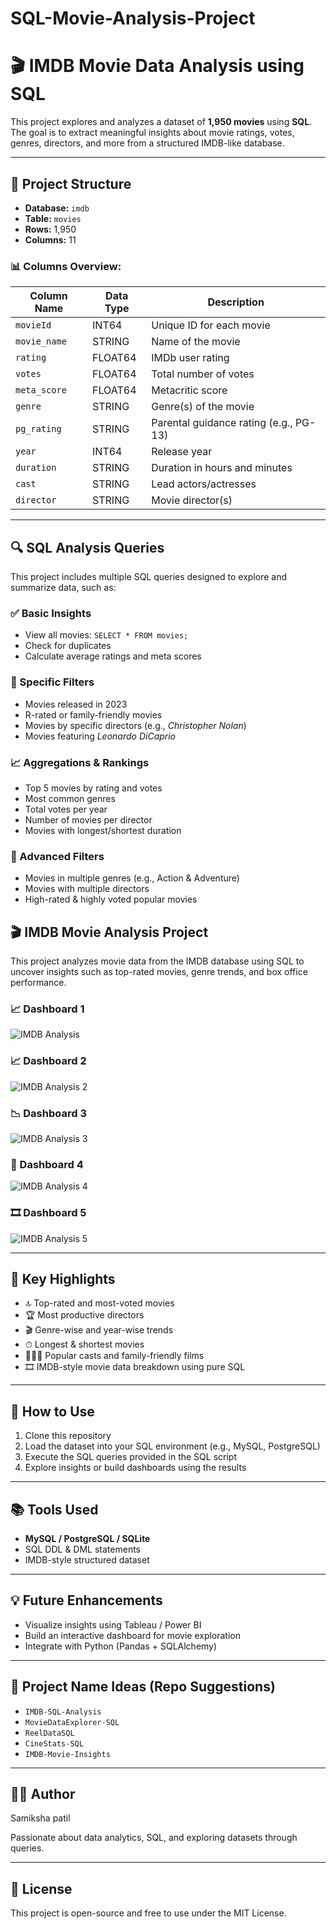 # SQL-Movie-Analysis-Project

# 🎬 IMDB Movie Data Analysis using SQL

This project explores and analyzes a dataset of **1,950 movies** using **SQL**. The goal is to extract meaningful insights about movie ratings, votes, genres, directors, and more from a structured IMDB-like database.

---

## 📁 Project Structure

- **Database:** `imdb`
- **Table:** `movies`
- **Rows:** 1,950  
- **Columns:** 11

### 📊 Columns Overview:

| Column Name   | Data Type     | Description                             |
|---------------|---------------|-----------------------------------------|
| `movieId`     | INT64         | Unique ID for each movie                |
| `movie_name`  | STRING        | Name of the movie                       |
| `rating`      | FLOAT64       | IMDb user rating                        |
| `votes`       | FLOAT64       | Total number of votes                   |
| `meta_score`  | FLOAT64       | Metacritic score                        |
| `genre`       | STRING        | Genre(s) of the movie                   |
| `pg_rating`   | STRING        | Parental guidance rating (e.g., PG-13)  |
| `year`        | INT64         | Release year                            |
| `duration`    | STRING        | Duration in hours and minutes           |
| `cast`        | STRING        | Lead actors/actresses                   |
| `director`    | STRING        | Movie director(s)                       |

---

## 🔍 SQL Analysis Queries

This project includes multiple SQL queries designed to explore and summarize data, such as:

### ✅ Basic Insights
- View all movies: `SELECT * FROM movies;`
- Check for duplicates
- Calculate average ratings and meta scores

### 🎯 Specific Filters
- Movies released in 2023
- R-rated or family-friendly movies
- Movies by specific directors (e.g., *Christopher Nolan*)
- Movies featuring *Leonardo DiCaprio*

### 📈 Aggregations & Rankings
- Top 5 movies by rating and votes
- Most common genres
- Total votes per year
- Number of movies per director
- Movies with longest/shortest duration

### 🧠 Advanced Filters
- Movies in multiple genres (e.g., Action & Adventure)
- Movies with multiple directors
- High-rated & highly voted popular movies

## 🎬 IMDB Movie Analysis Project

This project analyzes movie data from the IMDB database using SQL to uncover insights such as top-rated movies, genre trends, and box office performance.

### 📈 Dashboard 1

![IMDB Analysis](https://raw.githubusercontent.com/samiksha29-patil/SQL-Movie-Analysis-Project/main/imdb%201.jpeg)

### 📈 Dashboard 2

![IMDB Analysis 2](https://raw.githubusercontent.com/samiksha29-patil/SQL-Movie-Analysis-Project/main/imdb%202.jpeg)

### 📉 Dashboard 3

![IMDB Analysis 3](https://raw.githubusercontent.com/samiksha29-patil/SQL-Movie-Analysis-Project/main/imdb%203.jpeg)

### 📌 Dashboard 4

![IMDB Analysis 4](https://raw.githubusercontent.com/samiksha29-patil/SQL-Movie-Analysis-Project/main/imdb%204.jpeg)

### 🎞️ Dashboard 5

![IMDB Analysis 5](https://raw.githubusercontent.com/samiksha29-patil/SQL-Movie-Analysis-Project/main/imdb%205.jpeg)



---

## 📌 Key Highlights

- 🔝 Top-rated and most-voted movies
- 🏆 Most productive directors
- 🎬 Genre-wise and year-wise trends
- ⏱ Longest & shortest movies
- 🧑‍🤝‍🧑 Popular casts and family-friendly films
- 🎞 IMDB-style movie data breakdown using pure SQL

---

## 🚀 How to Use

1. Clone this repository
2. Load the dataset into your SQL environment (e.g., MySQL, PostgreSQL)
3. Execute the SQL queries provided in the SQL script
4. Explore insights or build dashboards using the results

---

## 📚 Tools Used

- **MySQL / PostgreSQL / SQLite**
- SQL DDL & DML statements
- IMDB-style structured dataset

---

## 💡 Future Enhancements

- Visualize insights using Tableau / Power BI
- Build an interactive dashboard for movie exploration
- Integrate with Python (Pandas + SQLAlchemy)

---

## 📌 Project Name Ideas (Repo Suggestions)

- `IMDB-SQL-Analysis`
- `MovieDataExplorer-SQL`
- `ReelDataSQL`
- `CineStats-SQL`
- `IMDB-Movie-Insights`

---

## 🧑‍💻 Author

Samiksha patil

Passionate about data analytics, SQL, and exploring datasets through queries.

---

## 📜 License

This project is open-source and free to use under the MIT License.
